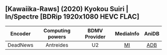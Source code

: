 ## [Kawaiika-Raws] (2020) Kyokou Suiri | In/Spectre [BDRip 1920x1080 HEVC FLAC]

| Encoder  | Computing powers | BDMV Provider | MediaInfo | AniDB |
| :------: | :--------------: | :-----------: | :-------: | :---: |
| DeadNews |    Antreides     |      U2       |   [MI]    | [ADB] |

[adb]: https://anidb.net/anime/14602
[mi]: https://bin.disroot.org/?e9c92b17a453aac2#FFeJo7ZUmb8uarjtVxST7gku5QR4ns2Nanq2FWDP8mxU
